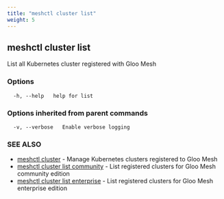 ```yaml
---
title: "meshctl cluster list"
weight: 5
---
```

## meshctl cluster list

List all Kubernetes cluster registered with Gloo Mesh

### Options

```
  -h, --help   help for list
```

### Options inherited from parent commands

```
  -v, --verbose   Enable verbose logging
```

### SEE ALSO

* [meshctl cluster](../meshctl_cluster)	 - Manage Kubernetes clusters registered to Gloo Mesh
* [meshctl cluster list community](../meshctl_cluster_list_community)	 - List registered clusters for Gloo Mesh community edition
* [meshctl cluster list enterprise](../meshctl_cluster_list_enterprise)	 - List registered clusters for Gloo Mesh enterprise edition

